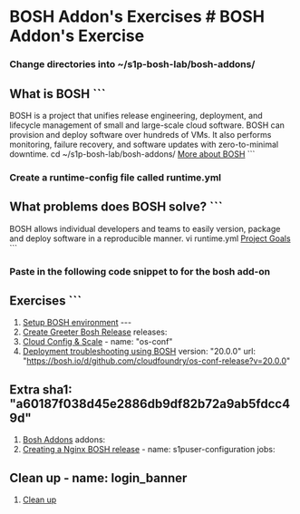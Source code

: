 # BOSH Addon's Exercises	# BOSH Addon's Exercise
 ### Change directories into ~/s1p-bosh-lab/bosh-addons/
## What is BOSH	```
BOSH is a project that unifies release engineering, deployment, and lifecycle management of small and large-scale cloud software. BOSH can provision and deploy software over hundreds of VMs. It also performs monitoring, failure recovery, and software updates with zero-to-minimal downtime.  	cd ~/s1p-bosh-lab/bosh-addons/
[More about BOSH](https://bosh.io/docs/)	```
 ### Create a runtime-config file called runtime.yml
## What problems does BOSH solve?	```
BOSH allows individual developers and teams to easily version, package and deploy software in a reproducible manner.  	vi runtime.yml
[Project Goals](https://bosh.io/docs/problems/)	```
 ### Paste in the following code snippet to for the bosh add-on
## Exercises	```
1. [Setup BOSH environment](setup-bosh-environment)	---
1. [Create Greeter Bosh Release](create-bosh-release)	releases:
1. [Cloud Config & Scale](cloud-config-n-scale)	- name: "os-conf"
1. [Deployment troubleshooting using BOSH](bosh-troubleshooting)	  version: "20.0.0"
   url: "https://bosh.io/d/github.com/cloudfoundry/os-conf-release?v=20.0.0"
## Extra	  sha1: "a60187f038d45e2886db9df82b72a9ab5fdcc49d"
1. [Bosh Addons](bosh-addons)	addons:
1. [Creating a Nginx BOSH release](nginx-release)	  - name: s1puser-configuration
     jobs:
## Clean up	    - name: login_banner
1. [Clean up](cleanup-environment)
